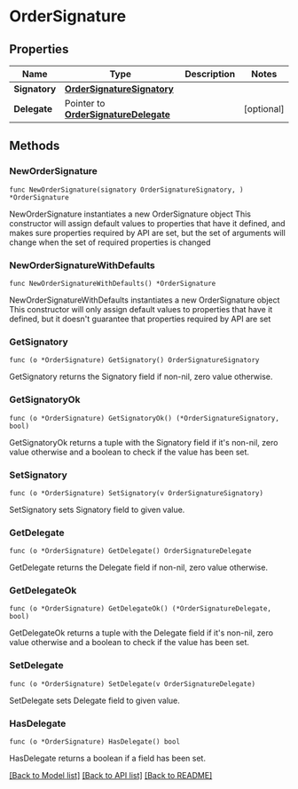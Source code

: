 # OrderSignature

## Properties

Name | Type | Description | Notes
------------ | ------------- | ------------- | -------------
**Signatory** | [**OrderSignatureSignatory**](OrderSignatureSignatory.md) |  | 
**Delegate** | Pointer to [**OrderSignatureDelegate**](OrderSignatureDelegate.md) |  | [optional] 

## Methods

### NewOrderSignature

`func NewOrderSignature(signatory OrderSignatureSignatory, ) *OrderSignature`

NewOrderSignature instantiates a new OrderSignature object
This constructor will assign default values to properties that have it defined,
and makes sure properties required by API are set, but the set of arguments
will change when the set of required properties is changed

### NewOrderSignatureWithDefaults

`func NewOrderSignatureWithDefaults() *OrderSignature`

NewOrderSignatureWithDefaults instantiates a new OrderSignature object
This constructor will only assign default values to properties that have it defined,
but it doesn't guarantee that properties required by API are set

### GetSignatory

`func (o *OrderSignature) GetSignatory() OrderSignatureSignatory`

GetSignatory returns the Signatory field if non-nil, zero value otherwise.

### GetSignatoryOk

`func (o *OrderSignature) GetSignatoryOk() (*OrderSignatureSignatory, bool)`

GetSignatoryOk returns a tuple with the Signatory field if it's non-nil, zero value otherwise
and a boolean to check if the value has been set.

### SetSignatory

`func (o *OrderSignature) SetSignatory(v OrderSignatureSignatory)`

SetSignatory sets Signatory field to given value.


### GetDelegate

`func (o *OrderSignature) GetDelegate() OrderSignatureDelegate`

GetDelegate returns the Delegate field if non-nil, zero value otherwise.

### GetDelegateOk

`func (o *OrderSignature) GetDelegateOk() (*OrderSignatureDelegate, bool)`

GetDelegateOk returns a tuple with the Delegate field if it's non-nil, zero value otherwise
and a boolean to check if the value has been set.

### SetDelegate

`func (o *OrderSignature) SetDelegate(v OrderSignatureDelegate)`

SetDelegate sets Delegate field to given value.

### HasDelegate

`func (o *OrderSignature) HasDelegate() bool`

HasDelegate returns a boolean if a field has been set.


[[Back to Model list]](../README.md#documentation-for-models) [[Back to API list]](../README.md#documentation-for-api-endpoints) [[Back to README]](../README.md)


